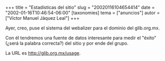 +++
title = "Estadísticas del sitio"
slug = "20020116104654414"
date = "2002-01-16T10:46:54-06:00"
[taxonomies]
tema = ["anuncios"]
autor = ["Víctor Manuel Jáquez Leal"]
+++

Ayer, creo, puse el sistema del webalizer para el dominio del
glib.org.mx.

Con él tendremos una fuente de datos interesante para medir el "éxito"
(¿será la palabra correcta?) del sitio y por ende del grupo.

La URL es <http://glib.org.mx/usage>.

